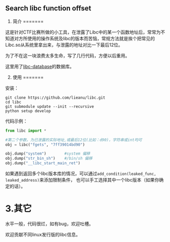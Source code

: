 Search libc function offset
---------------------------

1. 简介
=======

这是针对CTF比赛所做的小工具，在泄露了Libc中的某一个函数地址后，常常为不知道对方所使用的操作系统及libc的版本而苦恼，常规方法就是挨个把常见的Libc.so从系统里拿出来，与泄露的地址对比一下最后12位。

为了不在这一块浪费太多生命，写了几行代码，方便以后重用。

这里用了[libc-database](https://github.com/niklasb/libc-database)的数据库。

2. 使用
=======

安装：

```shell
git clone https://github.com/lieanu/libc.git
cd libc
git submodule update --init --recursive
python setup develop
```

代码示例：

```python
from libc import *

#第二个参数，为已泄露的实际地址,或最后12位(比如：d90)，字符串或int均可
obj = libc("fgets", "7ff39014bd90") 

obj.dump("system")        #system 偏移
obj.dump("str_bin_sh")    #/bin/sh 偏移
obj.dump("__libc_start_main_ret")    
```

如果遇到返回多个libc版本库的情况，可以通过`add_condition(leaked_func, leaked_address)`来添加限制条件，
也可以手工选择其中一个libc版本（如果你确定的话）。

3.其它
======

水平一般，代码很烂，如有bug，欢迎吐槽。

欢迎贡献不同linux发行版的libc信息。
